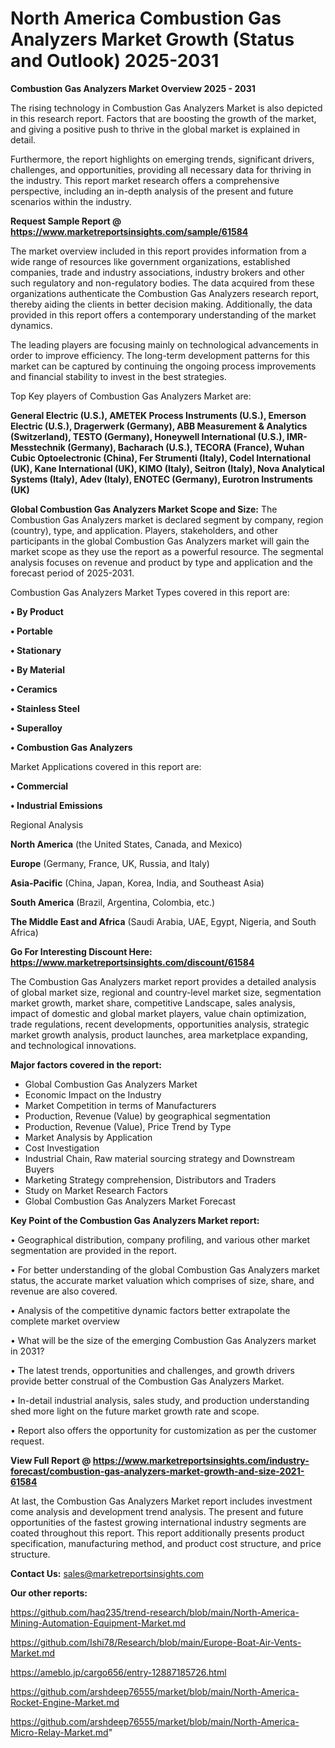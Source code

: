  # North America Combustion Gas Analyzers Market Growth (Status and Outlook) 2025-2031

<Strong> Combustion Gas Analyzers Market Overview 2025 - 2031</strong>

The rising technology in Combustion Gas Analyzers Market is also depicted in this research report. Factors that are boosting the growth of the market, and giving a positive push to thrive in the global market is explained in detail.

Furthermore, the report highlights on emerging trends, significant drivers, challenges, and opportunities, providing all necessary data for thriving in the industry. This report market research offers a comprehensive perspective, including an in-depth analysis of the present and future scenarios within the industry.

<strong>Request Sample Report @ <a href=https://www.marketreportsinsights.com/sample/61584>https://www.marketreportsinsights.com/sample/61584</a></strong>

The market overview included in this report provides information from a wide range of resources like government organizations, established companies, trade and industry associations, industry brokers and other such regulatory and non-regulatory bodies. The data acquired from these organizations authenticate the Combustion Gas Analyzers research report, thereby aiding the clients in better decision making. Additionally, the data provided in this report offers a contemporary understanding of the market dynamics.

The leading players are focusing mainly on technological advancements in order to improve efficiency. The long-term development patterns for this market can be captured by continuing the ongoing process improvements and financial stability to invest in the best strategies.

Top Key players of Combustion Gas Analyzers Market are:

<strong>General Electric (U.S.), AMETEK Process Instruments (U.S.), Emerson Electric (U.S.), Dragerwerk (Germany), ABB Measurement & Analytics (Switzerland), TESTO (Germany), Honeywell International (U.S.), IMR-Messtechnik (Germany), Bacharach (U.S.), TECORA (France), Wuhan Cubic Optoelectronic (China), Fer Strumenti (Italy), Codel International (UK), Kane International (UK), KIMO (Italy), Seitron (Italy), Nova Analytical Systems (Italy), Adev (Italy), ENOTEC (Germany), Eurotron Instruments (UK)</strong>

<strong><b>Global Combustion Gas Analyzers Market Scope and Size:</b></strong>
The Combustion Gas Analyzers market is declared segment by company, region (country), type, and application. Players, stakeholders, and other participants in the global Combustion Gas Analyzers market will gain the market scope as they use the report as a powerful resource. The segmental analysis focuses on revenue and product by type and application and the forecast period of 2025-2031.

Combustion Gas Analyzers Market Types covered in this report are:

<strong>• By Product

• Portable

• Stationary

• By Material

• Ceramics

• Stainless Steel

• Superalloy

• Combustion Gas Analyzers</strong>

Market Applications covered in this report are:

<strong>• Commercial

• Industrial Emissions</strong> 

Regional Analysis

<strong>North America</strong> (the United States, Canada, and Mexico)

<strong>Europe</strong> (Germany, France, UK, Russia, and Italy)

<strong>Asia-Pacific</strong> (China, Japan, Korea, India, and Southeast Asia)

<strong>South America</strong> (Brazil, Argentina, Colombia, etc.)

<strong>The Middle East and Africa</strong> (Saudi Arabia, UAE, Egypt, Nigeria, and South Africa)

<strong>Go For Interesting Discount Here: <a href=https://www.marketreportsinsights.com/discount/61584>https://www.marketreportsinsights.com/discount/61584</a></strong>

The Combustion Gas Analyzers market report provides a detailed analysis of global market size, regional and country-level market size, segmentation market growth, market share, competitive Landscape, sales analysis, impact of domestic and global market players, value chain optimization, trade regulations, recent developments, opportunities analysis, strategic market growth analysis, product launches, area marketplace expanding, and technological innovations.

<strong><b>Major factors covered in the report:</b></strong>
<ul>
  <li>Global Combustion Gas Analyzers Market </li>
  <li>Economic Impact on the Industry</li>
  <li>Market Competition in terms of Manufacturers</li>
  <li>Production, Revenue (Value) by geographical segmentation</li>
  <li>Production, Revenue (Value), Price Trend by Type</li>
  <li>Market Analysis by Application</li>
  <li>Cost Investigation</li>
  <li>Industrial Chain, Raw material sourcing strategy and Downstream Buyers</li>
  <li>Marketing Strategy comprehension, Distributors and Traders</li>
  <li>Study on Market Research Factors</li>
  <li>Global Combustion Gas Analyzers Market Forecast</li>
</ul>

<strong><b>Key Point of the Combustion Gas Analyzers Market report:</b></strong>

• Geographical distribution, company profiling, and various other market segmentation are provided in the report.

• For better understanding of the global Combustion Gas Analyzers market status, the accurate market valuation which comprises of size, share, and revenue are also covered.

• Analysis of the competitive dynamic factors better extrapolate the complete market overview

• What will be the size of the emerging Combustion Gas Analyzers market in 2031?

• The latest trends, opportunities and challenges, and growth drivers provide better construal of the Combustion Gas Analyzers Market.

• In-detail industrial analysis, sales study, and production understanding shed more light on the future market growth rate and scope.

• Report also offers the opportunity for customization as per the customer request.

<strong><b>View Full Report @ <a href=https://www.marketreportsinsights.com/industry-forecast/combustion-gas-analyzers-market-growth-and-size-2021-61584>https://www.marketreportsinsights.com/industry-forecast/combustion-gas-analyzers-market-growth-and-size-2021-61584</a></b></strong>


At last, the Combustion Gas Analyzers Market report includes investment come analysis and development trend analysis. The present and future opportunities of the fastest growing international industry segments are coated throughout this report. This report additionally presents product specification, manufacturing method, and product cost structure, and price structure.

<strong>Contact Us:</strong>
sales@marketreportsinsights.com

<strong>Our other reports:</strong>

<a href=https://github.com/haq235/trend-research/blob/main/North-America-Mining-Automation-Equipment-Market.md>https://github.com/haq235/trend-research/blob/main/North-America-Mining-Automation-Equipment-Market.md</a>

<a href=https://github.com/Ishi78/Research/blob/main/Europe-Boat-Air-Vents-Market.md>https://github.com/Ishi78/Research/blob/main/Europe-Boat-Air-Vents-Market.md</a>

<a href=https://ameblo.jp/cargo656/entry-12887185726.html>https://ameblo.jp/cargo656/entry-12887185726.html</a>

<a href=https://github.com/arshdeep76555/market/blob/main/North-America-Rocket-Engine-Market.md>https://github.com/arshdeep76555/market/blob/main/North-America-Rocket-Engine-Market.md</a>

<a href=https://github.com/arshdeep76555/market/blob/main/North-America-Micro-Relay-Market.md>https://github.com/arshdeep76555/market/blob/main/North-America-Micro-Relay-Market.md</a>"
